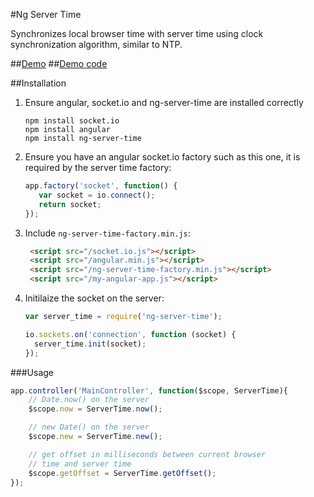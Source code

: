 #Ng Server Time

Synchronizes local browser time with server time
using clock synchronization algorithm, similar to
NTP.

##[Demo](http://ng-server-time.herokuapp.com/)
##[Demo code](https://github.com/mfbx9da4/ng-server-time-example)

##Installation

1. Ensure angular, socket.io and ng-server-time are installed correctly

    ```
    npm install socket.io
    npm install angular
    npm install ng-server-time
    ```

2. Ensure you have an angular socket.io factory such as this one, it is required by the server time factory:

    ```js
    app.factory('socket', function() {
       var socket = io.connect();
       return socket;
    });
    ```
3. Include `ng-server-time-factory.min.js`:

   ```html
    <script src="/socket.io.js"></script>
    <script src="/angular.min.js"></script>
    <script src="/ng-server-time-factory.min.js"></script>
    <script src="/my-angular-app.js"></script>
   ```
4. Initilaize the socket on the server:

    ```js
    var server_time = require('ng-server-time');

    io.sockets.on('connection', function (socket) {
      server_time.init(socket);
    });
    ```

###Usage

```js
app.controller('MainController', function($scope, ServerTime){
    // Date.now() on the server
    $scope.now = ServerTime.now();

    // new Date() on the server
    $scope.new = ServerTime.new();

    // get offset in milliseconds between current browser
    // time and server time
    $scope.getOffset = ServerTime.getOffset();
});
```
